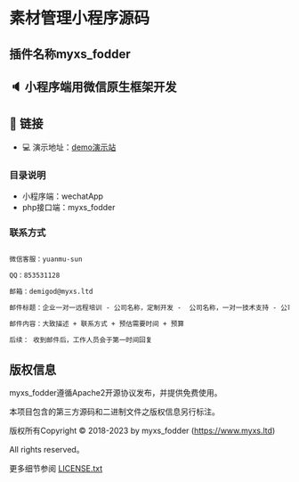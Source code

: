 # 素材管理小程序源码
## 插件名称myxs_fodder

## 🔈 小程序端用微信原生框架开发

## 🔗 链接
- 💻 演示地址：[demo演示站](https://we7.5ycz.com)

### 目录说明
- 小程序端：wechatApp
- php接口端：myxs_fodder

### 联系方式

```txt

微信客服：yuanmu-sun

QQ：853531128

邮箱：demigod@myxs.ltd

邮件标题：企业一对一远程培训 - 公司名称，定制开发 -  公司名称，一对一技术支持 - 公司名称

邮件内容：大致描述 + 联系方式 + 预估需要时间 + 预算

后续： 收到邮件后，工作人员会于第一时间回复

```

## 版权信息

myxs_fodder遵循Apache2开源协议发布，并提供免费使用。

本项目包含的第三方源码和二进制文件之版权信息另行标注。

版权所有Copyright © 2018-2023 by myxs_fodder (https://www.myxs.ltd)

All rights reserved。

更多细节参阅 [LICENSE.txt](LICENSE.txt)
